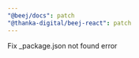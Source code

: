 ```yaml
---
"@beej/docs": patch
"@thanka-digital/beej-react": patch
---
```


Fix \_package.json not found error
